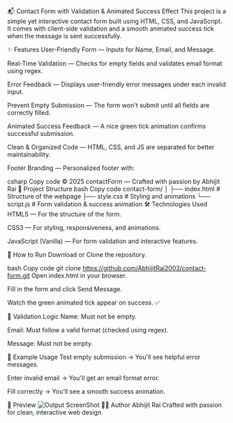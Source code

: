 📬 Contact Form with Validation & Animated Success Effect
This project is a simple yet interactive contact form built using HTML, CSS, and JavaScript.
It comes with client-side validation and a smooth animated success tick when the message is sent successfully.

✨ Features
User-Friendly Form — Inputs for Name, Email, and Message.

Real-Time Validation — Checks for empty fields and validates email format using regex.

Error Feedback — Displays user-friendly error messages under each invalid input.

Prevent Empty Submission — The form won't submit until all fields are correctly filled.

Animated Success Feedback — A nice green tick animation confirms successful submission.

Clean & Organized Code — HTML, CSS, and JS are separated for better maintainability.

Footer Branding — Personalized footer with:

csharp
Copy code
© 2025 contactForm — Crafted with passion by Abhijit Rai
📂 Project Structure
bash
Copy code
contact-form/
│
├── index.html       # Structure of the webpage
├── style.css        # Styling and animations
└── script.js        # Form validation & success animation
🛠️ Technologies Used
HTML5 — For the structure of the form.

CSS3 — For styling, responsiveness, and animations.

JavaScript (Vanilla) — For form validation and interactive features.

🚀 How to Run
Download or Clone the repository.

bash
Copy code
git clone https://github.com/AbhijitRai2003/contact-form.git
Open index.html in your browser.

Fill in the form and click Send Message.

Watch the green animated tick appear on success. ✅

🧠 Validation Logic
Name: Must not be empty.

Email: Must follow a valid format (checked using regex).

Message: Must not be empty.

🎯 Example Usage
Test empty submission → You'll see helpful error messages.

Enter invalid email → You'll get an email format error.

Fill correctly → You'll see a smooth success animation.

📸 Preview
![Output ScreenShot](<Screenshot 2025-08-13 213848.png>)
👨‍💻 Author
Abhijit Rai
Crafted with passion for clean, interactive web design.